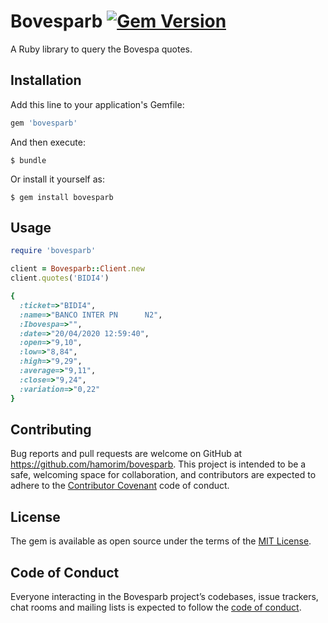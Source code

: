 # Bovesparb [![Gem Version](https://badge.fury.io/rb/bovesparb.svg)](https://badge.fury.io/rb/bovesparb)

A Ruby library to query the Bovespa quotes.

## Installation

Add this line to your application's Gemfile:

```ruby
gem 'bovesparb'
```

And then execute:

    $ bundle

Or install it yourself as:

    $ gem install bovesparb

## Usage

```ruby
require 'bovesparb'

client = Bovesparb::Client.new
client.quotes('BIDI4')

{
  :ticket=>"BIDI4",
  :name=>"BANCO INTER PN      N2",
  :Ibovespa=>"",
  :date=>"20/04/2020 12:59:40",
  :open=>"9,10",
  :low=>"8,84",
  :high=>"9,29",
  :average=>"9,11",
  :close=>"9,24",
  :variation=>"0,22"
}
```

## Contributing

Bug reports and pull requests are welcome on GitHub at https://github.com/hamorim/bovesparb. This project is intended to be a safe, welcoming space for collaboration, and contributors are expected to adhere to the [Contributor Covenant](http://contributor-covenant.org) code of conduct.

## License

The gem is available as open source under the terms of the [MIT License](https://opensource.org/licenses/MIT).

## Code of Conduct

Everyone interacting in the Bovesparb project’s codebases, issue trackers, chat rooms and mailing lists is expected to follow the [code of conduct](https://github.com/hamorim/bovesparb/blob/master/CODE_OF_CONDUCT.md).
